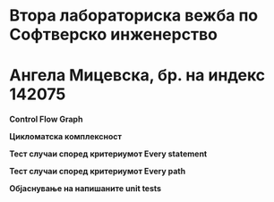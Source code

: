 # **Втора лабораториска вежба по Софтверско инженерство**

# **Ангела Мицевска, бр. на индекс 142075**

**Control Flow Graph**

**Цикломатска комплексност**

**Тест случаи според критериумот Every statement**

**Тест случаи според критериумот Every path**

**Објаснување на напишаните unit tests**
